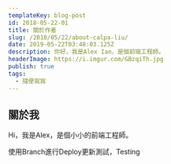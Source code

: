 ```yaml
---
templateKey: blog-post
id: 2018-05-22-01
title: 關於作者
slug: /2018/05/22/about-calpa-liu/
date: 2019-05-22T03:48:03.125Z
description: 你好，我是Alex Ian，是個前端工程師。
headerImage: https://i.imgur.com/GBzqiTh.jpg
publish: true
tags:
  - 隨便寫寫
---
```


## 關於我

Hi，我是Alex，是個小小的前端工程師。

使用Branch進行Deploy更新測試，Testing